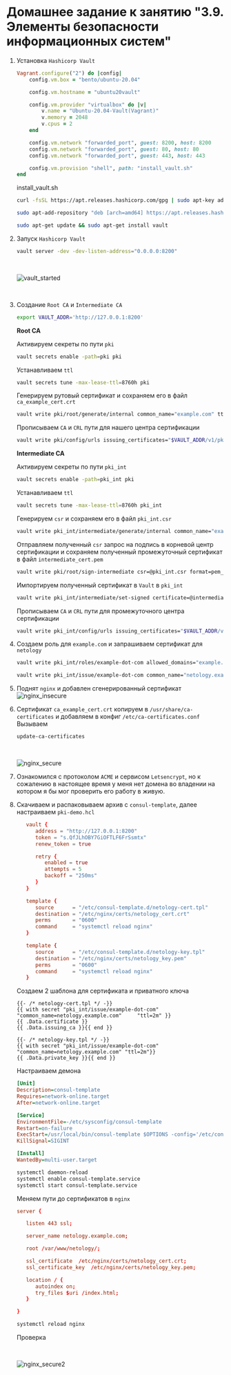 # Домашнее задание к занятию "3.9. Элементы безопасности информационных систем"

1.  Установка `Hashicorp Vault`

    ```ruby
    Vagrant.configure("2") do |config|
        config.vm.box = "bento/ubuntu-20.04"

        config.vm.hostname = "ubuntu20vault"

        config.vm.provider "virtualbox" do |v|
            v.name = "Ubuntu-20.04-Vault(Vagrant)"
            v.memory = 2048
            v.cpus = 2
        end

        config.vm.network "forwarded_port", guest: 8200, host: 8200
        config.vm.network "forwarded_port", guest: 80, host: 80
        config.vm.network "forwarded_port", guest: 443, host: 443

        config.vm.provision "shell", path: "install_vault.sh"
    end
    ```

    install_vault.sh

    ```sh
    curl -fsSL https://apt.releases.hashicorp.com/gpg | sudo apt-key add -

    sudo apt-add-repository "deb [arch=amd64] https://apt.releases.hashicorp.com $(lsb_release -cs) main"

    sudo apt-get update && sudo apt-get install vault
    ```

2.  Запуск `Hashicorp Vault`

    ```sh
    vault server -dev -dev-listen-address="0.0.0.0:8200"
    ```

    <br/>

    ![vault_started](img/vault_started.png)

    <br/>

3.  Создание `Root CA` и `Intermediate CA`

    ```sh
    export VAULT_ADDR='http://127.0.0.1:8200'
    ```

    **Root CA**

    Активируем секреты по пути `pki`

    ```sh
    vault secrets enable -path=pki pki
    ```

    Устанавливаем `ttl`

    ```sh
    vault secrets tune -max-lease-ttl=8760h pki
    ```

    Генерируем рутовый сертификат и сохраняем его в файл `ca_example_cert.crt`

    ```sh
    vault write pki/root/generate/internal common_name="example.com" ttl=8760h
    ```

    Прописываем `CA` и `CRL` пути для нашего центра сертификации

    ```sh
    vault write pki/config/urls issuing_certificates="$VAULT_ADDR/v1/pki/ca" crl_distribution_points="$VAULT_ADDR/v1/pki/crl"
    ```

    **Intermediate CA**

    Активируем секреты по пути `pki_int`

    ```sh
    vault secrets enable -path=pki_int pki
    ```

    Устанавливаем `ttl`

    ```sh
    vault secrets tune -max-lease-ttl=8760h pki_int
    ```

    Генерируем `csr` и сохраняем его в файл `pki_int.csr`

    ```sh
    vault write pki_int/intermediate/generate/internal common_name="example.com Intermediate Authority" ttl=8760h
    ```

    Отправляем полученный `csr` запрос на подпись в корневой центр сертификации и сохраняем полученный промежуточный сертификат в файл `intermediate_cert.pem`

    ```sh
    vault write pki/root/sign-intermediate csr=@pki_int.csr format=pem_bundle ttl=8760h
    ```

    Импортируем полученный сертификат в `Vault` в `pki_int`

    ```sh
    vault write pki_int/intermediate/set-signed certificate=@intermediate_cert.pem
    ```

    Прописываем `CA` и `CRL` пути для промежуточного центра сертификации

    ```sh
    vault write pki_int/config/urls issuing_certificates="$VAULT_ADDR/v1/pki_int/ca" crl_distribution_points="$VAULT_ADDR/v1/pki_int/crl"
    ```

4.  Создаем роль для `example.com` и запрашиваем сертификат для `netology`

    ```sh
    vault write pki_int/roles/example-dot-com allowed_domains="example.com" allow_subdomains=true max_ttl="8760h"
    ```

    ```sh
    vault write pki_int/issue/example-dot-com common_name="netology.example.com" ttl="72h"
    ```

5.  Поднят `nginx` и добавлен сгенерированный сертификат
    <br/>
    ![nginx_insecure](img/nginx_insecure_cert.png)

6.  Сертификат `ca_example_cert.crt` копируем в `/usr/share/ca-certificates` и добавляем в конфиг `/etc/ca-certificates.conf`
    <br/>
    Вызываем

    ```sh
    update-ca-certificates
    ```

    <br/>

    ![nginx_secure](img/nginx_secure_cert.png)

7.  Ознакомился с протоколом `ACME` и сервисом `Letsencrypt`, но к сожалению в настоящее время у меня нет домена во владении на котором я бы мог проверить его работу в живую.

8.  Скачиваем и распаковываем архив с `consul-template`, далее настраиваем `pki-demo.hcl`

    ```conf
       vault {
          address = "http://127.0.0.1:8200"
          token = "s.QfJLhOBY7GiOFTLF6FrSsmtx"
          renew_token = true

          retry {
             enabled = true
             attempts = 5
             backoff = "250ms"
          }
       }

       template {
          source      = "/etc/consul-template.d/netology-cert.tpl"
          destination = "/etc/nginx/certs/netology_cert.crt"
          perms       = "0600"
          command     = "systemctl reload nginx"
       }

       template {
          source      = "/etc/consul-template.d/netology-key.tpl"
          destination = "/etc/nginx/certs/netology_key.pem"
          perms       = "0600"
          command     = "systemctl reload nginx"
       }
    ```

    Создаем 2 шаблона для сертификата и приватного ключа

    ```jinja
    {{- /* netology-cert.tpl */ -}}
    {{ with secret "pki_int/issue/example-dot-com" "common_name=netology.example.com"     "ttl=2m" }}
    {{ .Data.certificate }}
    {{ .Data.issuing_ca }}{{ end }}
    ```

    ```jinja
    {{- /* netology-key.tpl */ -}}
    {{ with secret "pki_int/issue/example-dot-com" "common_name=netology.example.com" "ttl=2m"}}
    {{ .Data.private_key }}{{ end }}
    ```

    Настраиваем демона

    ```ini
    [Unit]
    Description=consul-template
    Requires=network-online.target
    After=network-online.target

    [Service]
    EnvironmentFile=-/etc/sysconfig/consul-template
    Restart=on-failure
    ExecStart=/usr/local/bin/consul-template $OPTIONS -config='/etc/consul-template.d/pki-demo.hcl'
    KillSignal=SIGINT

    [Install]
    WantedBy=multi-user.target
    ```

    ```sh
    systemctl daemon-reload
    systemctl enable consul-template.service
    systemctl start consul-template.service
    ```

    Меняем пути до сертификатов в `nginx`

    ```conf
    server {

       listen 443 ssl;

       server_name netology.example.com;

       root /var/www/netology/;

       ssl_certificate  /etc/nginx/certs/netology_cert.crt;
       ssl_certificate_key  /etc/nginx/certs/netology_key.pem;

       location / {
          autoindex on;
          try_files $uri /index.html;
       }

    }
    ```

    ```sh
    systemctl reload nginx
    ```

    Проверка

    <br/>

    ![nginx_secure2](img/nginx_secure_cert2.png)
